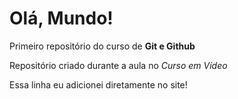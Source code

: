 # Olá, Mundo!
Primeiro repositório do curso de **Git e Github**

Repositório criado durante a aula no *Curso em Vídeo*

Essa linha eu adicionei diretamente no site!